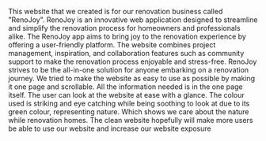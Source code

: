 This website that we created is for our renovation business called "RenoJoy". RenoJoy is an innovative web application designed to streamline and simplify the renovation process for homeowners and professionals alike.
The RenoJoy app aims to bring joy to the renovation experience by offering a user-friendly platform. The website combines project management, inspiration, and collaboration features such as community support to make the 
renovation process enjoyable and stress-free. RenoJoy strives to be the all-in-one solution for anyone embarking on a renovation journey. We tried to make the website as easy to use as possible by making it one page and 
scrollable. All the information needed is in the one page itself. The user can look at the website at ease with a glance. The colour used is striking and eye catching while being soothing to look at due to its green colour,
representing nature. Which shows we care about the nature while renovation homes. The clean website hopefully will make more users be able to use our website and increase our website exposure

